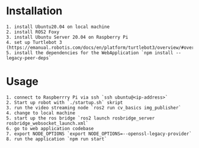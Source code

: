 # Installation
    1. install Ubuntu20.04 on local machine
    2. install ROS2 Foxy 
    3. install Ubuntu Server 20.04 on Raspberry Pi 
    4. set up Turtlebot 3 (https://emanual.robotis.com/docs/en/platform/turtlebot3/overview/#overview)
    5. install the dependencies for the WebApplication `npm install --legacy-peer-deps`

# Usage
    1. connect to Raspberrry Pi via ssh `ssh ubuntu@<ip-address>`
    2. Start up robot with `./startup.sh` skript
    3. run the video streaming node `ros2 run cv_basics img_publisher` 
    4. change to local machine
    5. start up the ros bridge `ros2 launch rosbridge_server            rosbridge_websocket_launch.xml`
    6. go to web application codebase
    7. export NODE_OPTIONS `export NODE_OPTIONS=--openssl-legacy-provider`
    8. run the application `npm run start`